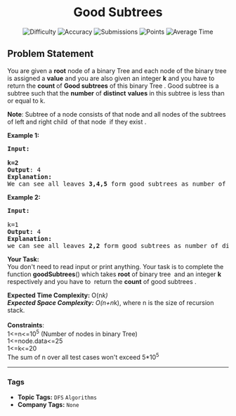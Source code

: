 <h1 align="center">Good Subtrees</h1>

<p align="center">
  <img alt="Difficulty" title="Difficulty" src="https://custom-icon-badges.demolab.com/badge/Difficulty: Medium-1F222E?style=for-the-badge&logoColor=white&logo=fire"/>
  <img alt="Accuracy" title="Accuracy" src="https://custom-icon-badges.demolab.com/badge/Accuracy: 69.2%25-1F222E?style=for-the-badge&logoColor=white&logo=target"/>
  <img alt="Submissions" title="Submissions" src="https://custom-icon-badges.demolab.com/badge/Submissions: 19K+-1F222E?style=for-the-badge&logoColor=white&logo=repo"/>
  <img alt="Points" title="Points" src="https://custom-icon-badges.demolab.com/badge/Points: 4-1F222E?style=for-the-badge&logoColor=white&logo=award"/>
  <img alt="Average Time" title="Average Time" src="https://custom-icon-badges.demolab.com/badge/Average%20Time: N/A-1F222E?style=for-the-badge&logoColor=white&logo=clock"/>
</p>

## Problem Statement

You are given a <b>root</b> node of a binary Tree and each node of the binary tree is assigned a <b>value</b> and you are also given an integer <b>k</b> and you have to return the <b>count </b>of <b>Good subtrees</b> of this binary Tree . Good subtree is a subtree such that the <b>number</b> of <b>distinct</b> <b>values</b> in this subtree is less than or equal to k.

<b>Note</b>: Subtree of a node consists of that node and all nodes of the subtrees of left and right child  of that node  if they exist .

<b>Example 1:</b>

<pre><b>Input:</b>

<b>k=2</b>
<b>Output</b>: 4
<b>Explanation:</b>
We can see all leaves <b>3,4,5</b> form good subtrees as number of distinct values in subtrees is 1 which is less than k which is given as <b>2,</b>now  subtree which starts at 2 and has 3 as left node  is also a good subtree because the <b>count</b> of distinct values is <b>2</b> which is equal to k so overall 4 good subtrees.</pre>

<b>Example 2:</b>

<pre><b>Input:</b>

k=1
<b>Output: </b>4
<b>Explanation:</b>
we can see all leaves <b>2,2</b> form good subtrees as number of distinct values in subtrees is 1 which is equal to k which is given as 1, now  both subtrees which starts at 2 and has 2 as child also forms  a good subtree because <b>count</b> of distinct values is 1 which is equal to k so overall <b>4</b> good subtrees.</pre>

<b>Your Task:</b><br>
You don't need to read input or print anything. Your task is to complete the function <b>goodSubtrees</b>() which takes <b>root</b> of binary tree  and an integer <b>k</b> respectively and you have to  return the <b>count</b> of good subtrees .

<b>Expected Time Complexity:</b> O(n*k)<br>
<b>Expected Space Complexity:</b> O(n+n*k), where n is the size of recursion stack.<br>
<br>
<b>Constraints</b>:<br>
1<=n<=10<sup>5</sup> (Number of nodes in binary Tree)<br>
1<=node.data<=25<br>
1<=k<=20<br>
The sum of n over all test cases won't exceed 5*10<sup>5</sup>


<hr>

### Tags
- **Topic Tags:** `DFS` `Algorithms`
- **Company Tags:** `None`
